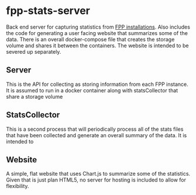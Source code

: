 # fpp-stats-server

Back end server for capturing statistics from [FPP installations](https://github.com/FalconChristmas/fpp).  Also includes the code for generating a user facing website that summarizes some of the data.   There is an overall docker-compose file that creates the storage volume and shares it between the containers.   The website is intended to be severed up separately. 

## Server
This is the API for collecting as storing information from each FPP instance. It is assumed to run in a docker container along with statsCollector that share a storage volume

## StatsCollector
This is a second process that will periodically process all of the stats files that have been collected and generate an overall summary of the data. It is intended to 

## Website
A simple, flat website that uses Chart.js to summarize some of the statistics.  Given that is just plan HTML5, no server for hosting is included to allow for flexibility. 
